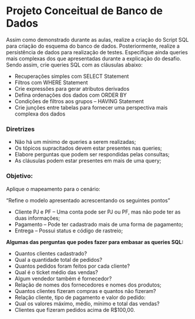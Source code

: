 # Projeto Conceitual de Banco de Dados
Assim como demonstrado durante as aulas, realize a criação do Script SQL para criação do esquema do banco de dados. Posteriormente, realize a persistência de dados para realização de testes. Especifique ainda queries mais complexas dos que apresentadas durante a explicação do desafio. Sendo assim, crie queries SQL com as cláusulas abaixo:

- Recuperações simples com SELECT Statement
- Filtros com WHERE Statement
- Crie expressões para gerar atributos derivados
- Defina ordenações dos dados com ORDER BY
- Condições de filtros aos grupos – HAVING Statement
- Crie junções entre tabelas para fornecer uma perspectiva mais complexa dos dados

### **Diretrizes**

- Não há um mínimo de queries a serem realizadas;
- Os tópicos supracitados devem estar presentes nas queries;
- Elabore perguntas que podem ser respondidas pelas consultas;
- As cláusulas podem estar presentes em mais de uma query;

### **Objetivo:**

Aplique o mapeamento para o cenário:

“Refine o modelo apresentado acrescentando os seguintes pontos”

- Cliente PJ e PF – Uma conta pode ser PJ ou PF, mas não pode ter as duas informações;
- Pagamento – Pode ter cadastrado mais de uma forma de pagamento;
- Entrega – Possui status e código de rastreio;

**Algumas das perguntas que podes fazer para embasar as queries SQL:**



- Quantos clientes cadastrado?
- Qual a quantidade total de pedidos?
- Quantos pedidos foram feitos por cada cliente?
- Qual é o ticket médio das vendas?
- Algum vendedor também é fornecedor?
- Relação de nomes dos fornecedores e nomes dos produtos;
- Quantos clientes fizeram compras e quantos não fizeram?
- Relação cliente, tipo de pagamento e valor do pedido:
- Qual os valores máximo, médio, mínimo e total das vendas?
- Clientes que fizeram pedidos acima de R$100,00.
